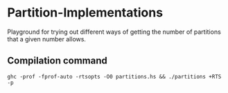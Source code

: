 # Partition-Implementations
Playground for trying out different ways of getting the number of partitions that a given number allows.
## Compilation command
```
ghc -prof -fprof-auto -rtsopts -O0 partitions.hs && ./partitions +RTS -p 
```